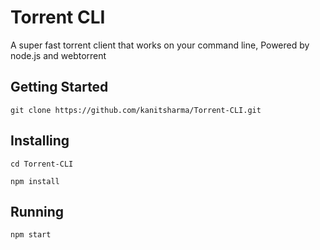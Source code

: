 # Torrent CLI

A super fast torrent client that works on your command line,
Powered by node.js and webtorrent

## Getting Started

```
git clone https://github.com/kanitsharma/Torrent-CLI.git
```
## Installing

```
cd Torrent-CLI
```
```
npm install
```
## Running

```
npm start
```
